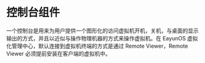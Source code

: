 # 控制台组件

一个控制台是用来为用户提供一个图形化的访问虚拟机开机，关机，与桌面的显示输出的方式，并且以近似与操作物理机器的方式来操作虚拟机。在
EayunOS 虚拟化管理中心，默认连接到虚拟机终端的方式是通过 Remote Viewer，Remote Viewer
必须提前安装在客户端的虚拟机中。
